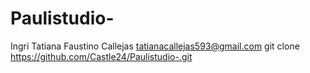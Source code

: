 # Paulistudio-
Ingri Tatiana Faustino Callejas 
tatianacallejas593@gmail.com 
git clone https://github.com/Castle24/Paulistudio-.git
